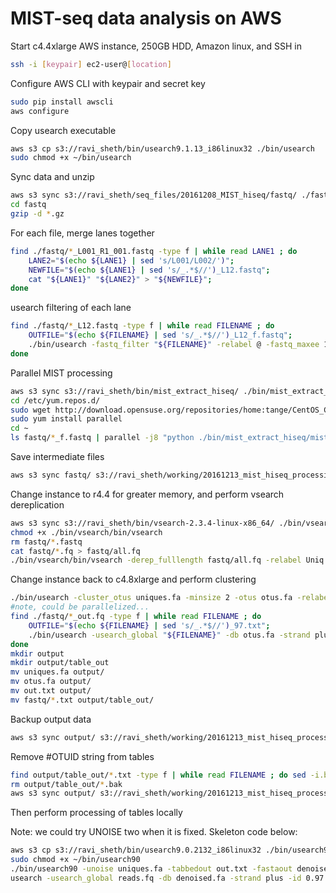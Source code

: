 # MIST-seq data analysis on AWS
Start c4.4xlarge AWS instance, 250GB HDD, Amazon linux, and SSH in
```bash
ssh -i [keypair] ec2-user@[location]
```

Configure AWS CLI with keypair and secret key
```bash
sudo pip install awscli
aws configure
```

Copy usearch executable
```bash
aws s3 cp s3://ravi_sheth/bin/usearch9.1.13_i86linux32 ./bin/usearch
sudo chmod +x ~/bin/usearch
```

Sync data and unzip
```bash
aws s3 sync s3://ravi_sheth/seq_files/20161208_MIST_hiseq/fastq/ ./fastq/
cd fastq
gzip -d *.gz
```

For each file, merge lanes together
```bash
find ./fastq/*_L001_R1_001.fastq -type f | while read LANE1 ; do
    LANE2="$(echo ${LANE1} | sed 's/L001/L002/')";
    NEWFILE="$(echo ${LANE1} | sed 's/_.*$//')_L12.fastq";
    cat "${LANE1}" "${LANE2}" > "${NEWFILE}";
done
```

usearch filtering of each lane
```bash
find ./fastq/*_L12.fastq -type f | while read FILENAME ; do
    OUTFILE="$(echo ${FILENAME} | sed 's/_.*$//')_L12_f.fastq";
    ./bin/usearch -fastq_filter "${FILENAME}" -relabel @ -fastq_maxee 1.0 -fastq_trunclen 205 -fastqout "${OUTFILE}";
done
```

Parallel MIST processing
```bash
aws s3 sync s3://ravi_sheth/bin/mist_extract_hiseq/ ./bin/mist_extract_hiseq
cd /etc/yum.repos.d/
sudo wget http://download.opensuse.org/repositories/home:tange/CentOS_CentOS-5/home:tange.repo
sudo yum install parallel
cd ~
ls fastq/*_f.fastq | parallel -j8 "python ./bin/mist_extract_hiseq/mist_tools.py {}"
 ```

Save intermediate files
```bash
aws s3 sync fastq/ s3://ravi_sheth/working/20161213_mist_hiseq_processing/
 ```

Change instance to r4.4 for greater memory, and perform vsearch dereplication
```bash
aws s3 sync s3://ravi_sheth/bin/vsearch-2.3.4-linux-x86_64/ ./bin/vsearch
chmod +x ./bin/vsearch/bin/vsearch
rm fastq/*.fastq
cat fastq/*.fq > fastq/all.fq
./bin/vsearch/bin/vsearch -derep_fulllength fastq/all.fq -relabel Uniq -sizeout -output uniques.fa
 ```

Change instance back to c4.8xlarge and perform clustering
```bash
./bin/usearch -cluster_otus uniques.fa -minsize 2 -otus otus.fa -relabel Otu
#note, could be parallelized...
find ./fastq/*_out.fq -type f | while read FILENAME ; do
    OUTFILE="$(echo ${FILENAME} | sed 's/_.*$//')_97.txt";
    ./bin/usearch -usearch_global "${FILENAME}" -db otus.fa -strand plus -id 0.97 -otutabout "${OUTFILE}";
done
mkdir output
mkdir output/table_out
mv uniques.fa output/
mv otus.fa output/
mv out.txt output/
mv fastq/*.txt output/table_out/
 ```

Backup output data
```bash
aws s3 sync output/ s3://ravi_sheth/working/20161213_mist_hiseq_processing/output/
```

Remove #OTUID string from tables
```bash
find output/table_out/*.txt -type f | while read FILENAME ; do sed -i.bak -r '1s/^.{8}//' "${FILENAME}"; done
rm output/table_out/*.bak
aws s3 sync output/ s3://ravi_sheth/working/20161213_mist_hiseq_processing/output/
```

Then perform processing of tables locally

Note: we could try UNOISE two when it is fixed. Skeleton code below:
```bash
aws s3 cp s3://ravi_sheth/bin/usearch9.0.2132_i86linux32 ./bin/usearch90
sudo chmod +x ~/bin/usearch90
./bin/usearch90 -unoise uniques.fa -tabbedout out.txt -fastaout denoised.fa
usearch -usearch_global reads.fq -db denoised.fa -strand plus -id 0.97 -otutabout otu_table.txt
```
